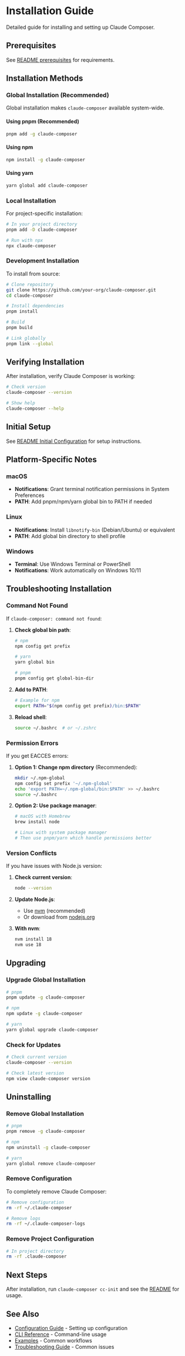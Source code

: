 # Installation Guide

Detailed guide for installing and setting up Claude Composer.

## Prerequisites

See [README prerequisites](../readme.md#prerequisites) for requirements.

## Installation Methods

### Global Installation (Recommended)

Global installation makes `claude-composer` available system-wide.

#### Using pnpm (Recommended)

```bash
pnpm add -g claude-composer
```

#### Using npm

```bash
npm install -g claude-composer
```

#### Using yarn

```bash
yarn global add claude-composer
```

### Local Installation

For project-specific installation:

```bash
# In your project directory
pnpm add -D claude-composer

# Run with npx
npx claude-composer
```

### Development Installation

To install from source:

```bash
# Clone repository
git clone https://github.com/your-org/claude-composer.git
cd claude-composer

# Install dependencies
pnpm install

# Build
pnpm build

# Link globally
pnpm link --global
```

## Verifying Installation

After installation, verify Claude Composer is working:

```bash
# Check version
claude-composer --version

# Show help
claude-composer --help
```

## Initial Setup

See [README Initial Configuration](../readme.md#initial-configuration) for setup instructions.

## Platform-Specific Notes

### macOS

- **Notifications**: Grant terminal notification permissions in System Preferences
- **PATH**: Add pnpm/npm/yarn global bin to PATH if needed

### Linux

- **Notifications**: Install `libnotify-bin` (Debian/Ubuntu) or equivalent
- **PATH**: Add global bin directory to shell profile

### Windows

- **Terminal**: Use Windows Terminal or PowerShell
- **Notifications**: Work automatically on Windows 10/11

## Troubleshooting Installation

### Command Not Found

If `claude-composer: command not found`:

1. **Check global bin path**:

   ```bash
   # npm
   npm config get prefix

   # yarn
   yarn global bin

   # pnpm
   pnpm config get global-bin-dir
   ```

2. **Add to PATH**:

   ```bash
   # Example for npm
   export PATH="$(npm config get prefix)/bin:$PATH"
   ```

3. **Reload shell**:
   ```bash
   source ~/.bashrc  # or ~/.zshrc
   ```

### Permission Errors

If you get EACCES errors:

1. **Option 1: Change npm directory** (Recommended):

   ```bash
   mkdir ~/.npm-global
   npm config set prefix '~/.npm-global'
   echo 'export PATH=~/.npm-global/bin:$PATH' >> ~/.bashrc
   source ~/.bashrc
   ```

2. **Option 2: Use package manager**:

   ```bash
   # macOS with Homebrew
   brew install node

   # Linux with system package manager
   # Then use pnpm/yarn which handle permissions better
   ```

### Version Conflicts

If you have issues with Node.js version:

1. **Check current version**:

   ```bash
   node --version
   ```

2. **Update Node.js**:

   - Use [nvm](https://github.com/nvm-sh/nvm) (recommended)
   - Or download from [nodejs.org](https://nodejs.org/)

3. **With nvm**:
   ```bash
   nvm install 18
   nvm use 18
   ```

## Upgrading

### Upgrade Global Installation

```bash
# pnpm
pnpm update -g claude-composer

# npm
npm update -g claude-composer

# yarn
yarn global upgrade claude-composer
```

### Check for Updates

```bash
# Check current version
claude-composer --version

# Check latest version
npm view claude-composer version
```

## Uninstalling

### Remove Global Installation

```bash
# pnpm
pnpm remove -g claude-composer

# npm
npm uninstall -g claude-composer

# yarn
yarn global remove claude-composer
```

### Remove Configuration

To completely remove Claude Composer:

```bash
# Remove configuration
rm -rf ~/.claude-composer

# Remove logs
rm -rf ~/.claude-composer-logs
```

### Remove Project Configuration

```bash
# In project directory
rm -rf .claude-composer
```

## Next Steps

After installation, run `claude-composer cc-init` and see the [README](../readme.md) for usage.

## See Also

- [Configuration Guide](./configuration.md) - Setting up configuration
- [CLI Reference](./cli-reference.md) - Command-line usage
- [Examples](./examples.md) - Common workflows
- [Troubleshooting Guide](../README.md#troubleshooting) - Common issues

